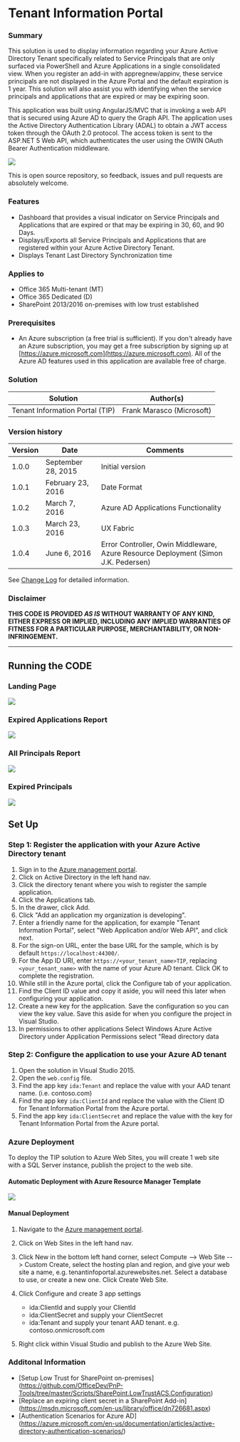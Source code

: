 # Tenant Information Portal 

### Summary 
This solution is used to display information regarding your Azure Active Directory Tenant specifically related to Service Principals that are only surfaced via PowerShell and Azure Applications in a single consolidated view. When you register an add-in with appregnew/appinv, these service principals are not displayed in the Azure Portal and the default expiration is 1 year. This solution will also assist you with identifying when the service principals and applications that are expired or may be expiring soon. 

This application was built using AngularJS/MVC that is invoking a web API that is secured using Azure AD to query the Graph API.
The application uses the Active Directory Authentication Library (ADAL) to obtain a JWT access token through the OAuth 2.0 protocol. The access token is sent to the ASP.NET 5 Web API, which authenticates the user using the OWIN OAuth Bearer Authentication middleware.


![](http://i.imgur.com/I2VYM3a.png)
 
This is open source repository, so feedback, issues and pull requests are absolutely welcome.

### Features ###
- Dashboard that provides a visual indicator on Service Principals and Applications that are expired or that may be expiring in 30, 60, and 90 Days.
- Displays/Exports all Service Principals and Applications that are registered within your Azure Active Directory Tenant.
- Displays Tenant Last Directory Synchronization time

### Applies to 
-  Office 365 Multi-tenant (MT)
-  Office 365 Dedicated (D)
-  SharePoint 2013/2016 on-premises with low trust established 

### Prerequisites 
- An Azure subscription (a free trial is sufficient). If you don't already have an Azure subscription, you may get a free subscription by signing up at [https://azure.microsoft.com](https://azure.microsoft.com).  All of the Azure AD features used in this application are available free of charge.

### Solution ###
Solution | Author(s)
---------|----------
Tenant Information Portal (TIP) | Frank Marasco (Microsoft)

### Version history 
Version  | Date | Comments
---------| -----| --------
1.0.0  | September 28, 2015 | Initial version
1.0.1 | February 23, 2016 | Date Format 
1.0.2 | March 7, 2016 | Azure AD Applications Functionality
1.0.3 | March 23, 2016 | UX Fabric 
1.0.4 | June 6, 2016 | Error Controller, Owin Middleware, Azure Resource Deployment (Simon J.K. Pedersen)

See [Change Log](docs/changelog.md) for detailed information.


### Disclaimer 
**THIS CODE IS PROVIDED *AS IS* WITHOUT WARRANTY OF ANY KIND, EITHER EXPRESS OR IMPLIED, INCLUDING ANY IMPLIED WARRANTIES OF FITNESS FOR A PARTICULAR PURPOSE, MERCHANTABILITY, OR NON-INFRINGEMENT.**

----------

## Running the CODE

### Landing Page
![](http://i.imgur.com/y1gvCfx.png)

### Expired Applications Report

![](http://i.imgur.com/Si5u2Kz.png)


### All Principals Report

![](http://i.imgur.com/TcYzpMZ.png)

### Expired Principals
![](http://i.imgur.com/Bglwvyg.png)



## Set Up

### Step 1:  Register the application with your Azure Active Directory tenant

1. Sign in to the [Azure management portal](https://manage.windowsazure.com).
2. Click on Active Directory in the left hand nav.
3. Click the directory tenant where you wish to register the sample application.
4. Click the Applications tab.
5. In the drawer, click Add.
6. Click "Add an application my organization is developing".
7. Enter a friendly name for the application, for example "Tenant Information Portal", select "Web Application and/or Web API", and click next.
8. For the sign-on URL, enter the base URL for the sample, which is by default `https://localhost:44300/`.
9. For the App ID URI, enter `https://<your_tenant_name>TIP`, replacing `<your_tenant_name>` with the name of your Azure AD tenant.  Click OK to complete the registration.
10. While still in the Azure portal, click the Configure tab of your application.
11. Find the Client ID value and copy it aside, you will need this later when configuring your application.
12. Create a new key for the application.  Save the configuration so you can view the key value.  Save this aside for when you configure the project in Visual Studio.
13. In permissions to other applications Select Windows Azure Active Directory under Application Permissions select "Read directory data 

### Step 2:  Configure the application to use your Azure AD tenant

1. Open the solution in Visual Studio 2015.
2. Open the `web.config` file.
3. Find the app key `ida:Tenant` and replace the value with your AAD tenant name. (i.e. contoso.com)
4. Find the app key `ida:ClientId` and replace the value with the Client ID for Tenant Information Portal from the Azure portal.
5. Find the app key `ida:ClientSecret` and replace the value with the key for Tenant Information Portal from the Azure portal.

### Azure Deployment
To deploy the TIP solution to Azure Web Sites, you will create 1 web site with a SQL Server instance, publish the project to the web site.
#### Automatic Deployment with Azure Resource Manager Template
<a href="https://portal.azure.com/#create/Microsoft.Template/uri/https:%2F%2Fraw.githubusercontent.com%2Fofficedev%2FPnP-Tools%2Fmaster%2FSolutions%2FTenant%20Information%20Portal%2Fsrc%2FTIP.Azure.ResourceGroup%2FTemplates%2FWebSite.json" target="_blank">
    <img src="http://azuredeploy.net/deploybutton.png"/>
</a>

#### Manual Deployment
1. Navigate to the [Azure management portal](https://manage.windowsazure.com).
2. Click on Web Sites in the left hand nav.
3. Click New in the bottom left hand corner, select Compute --> Web Site --> Custom Create, select the hosting plan and region, and give your web site a name, e.g. tenantinfoportal.azurewebsites.net.  Select a database to use, or create a new one.  Click Create Web Site.
4. Click Configure and create 3 app settings
	- ida:ClientId and supply your ClientId
	- ida:ClientSecret and supply your ClientSecret
	- ida:Tenant and supply your tenant AAD tenant. e.g. contoso.onmicrosoft.com

5. Right click within Visual Studio and publish to the Azure Web Site.


### Additonal Information	
- [Setup Low Trust for SharePoint on-premises] (https://github.com/OfficeDev/PnP-Tools/tree/master/Scripts/SharePoint.LowTrustACS.Configuration)
- [Replace an expiring client secret in a SharePoint Add-in] (https://msdn.microsoft.com/en-us/library/office/dn726681.aspx)
- [Authentication Scenarios for Azure AD] (https://azure.microsoft.com/en-us/documentation/articles/active-directory-authentication-scenarios/)
